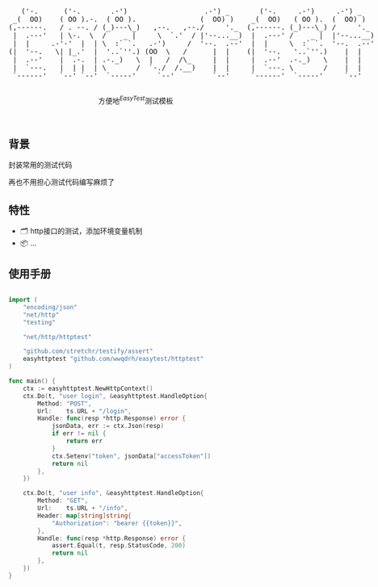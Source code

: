 <p align='center'>
  <pre style="float:left;">
   ('-.      ('-.       .-')                  .-') _       ('-.     .-')     .-') _    
 _(  OO)    ( OO ).-.  ( OO ).               (  OO) )    _(  OO)   ( OO ).  (  OO) )   
(,------.   / . --. / (_)---\_)   ,--.   ,--./     '._  (,------. (_)---\_) /     '._  
 |  .---'   | \-.  \  /    _ |     \  `.'  / |'--...__)  |  .---' /    _ |  |'--...__) 
 |  |     .-'-'  |  | \  :` `.   .-')     /  '--.  .--'  |  |     \  :` `.  '--.  .--' 
(|  '--.   \| |_.'  |  '..`''.) (OO  \   /      |  |    (|  '--.   '..`''.)    |  |    
 |  .--'    |  .-.  | .-._)   \  |   /  /\_     |  |     |  .--'  .-._)   \    |  |    
 |  `---.   |  | |  | \       /  `-./  /.__)    |  |     |  `---. \       /    |  |    
 `------'   `--' `--'  `-----'     `--'         `--'     `------'  `-----'     `--'    
  </pre>
</p>

<p align='center'>
方便地<sup><em>EasyTest</em></sup>测试模板
<br> 
</p>

<br>

## 背景


封装常用的测试代码

再也不用担心测试代码编写麻烦了


## 特性

- 🗂 http接口的测试，添加环境变量机制
- 📦 ...

## 使用手册

```go

import (
	"encoding/json"
	"net/http"
	"testing"

	"net/http/httptest"

	"github.com/stretchr/testify/assert"
	easyhttptest "github.com/wwqdrh/easytest/httptest"
)

func main() {
    ctx := easyhttptest.NewHttpContext()
	ctx.Do(t, "user login", &easyhttptest.HandleOption{
		Method: "POST",
		Url:    ts.URL + "/login",
		Handle: func(resp *http.Response) error {
			jsonData, err := ctx.Json(resp)
			if err != nil {
				return err
			}
			ctx.Setenv("token", jsonData["accessToken"])
			return nil
		},
	})

	ctx.Do(t, "user info", &easyhttptest.HandleOption{
		Method: "GET",
		Url:    ts.URL + "/info",
		Header: map[string]string{
			"Authorization": "bearer {{token}}",
		},
		Handle: func(resp *http.Response) error {
			assert.Equal(t, resp.StatusCode, 200)
			return nil
		},
	})
}
```